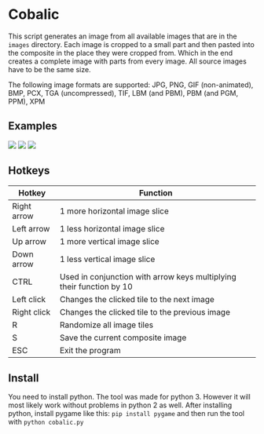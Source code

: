 # Cobalic
This script generates an image from all available images that are in
the `images` directory. Each image is cropped to a small part and then
pasted into the composite in the place they were cropped from.
Which in the end creates a complete image with parts from every image.
All source images have to be the same size.

The following image formats are supported:
JPG, PNG, GIF (non-animated), BMP, PCX, TGA (uncompressed), TIF, LBM (and PBM), PBM (and PGM, PPM), XPM

## Examples

![](http://imgur.com/FyE0UrE.png)
![](http://imgur.com/PTkXnk7.png)
![](http://imgur.com/MCtAk4V.png)

## Hotkeys

| Hotkey      | Function                                                             |
|-------------|----------------------------------------------------------------------|
| Right arrow | 1 more horizontal image slice                                        |
| Left arrow  | 1 less horizontal image slice                                        |
| Up arrow    | 1 more vertical image slice                                          |
| Down arrow  | 1 less vertical image slice                                          |
| CTRL        | Used in conjunction with arrow keys multiplying their function by 10 |
| Left click  | Changes the clicked tile to the next image                           |
| Right click | Changes the clicked tile to the previous image                       |
| R           | Randomize all image tiles                                            |
| S           | Save the current composite image                                     |
| ESC         | Exit the program                                                     |


## Install
You need to install python. The tool was made for python 3. However it will most likely work without problems in python 2 as well. After installing python, install pygame like this: `pip install pygame` and then run the tool with `python cobalic.py`
